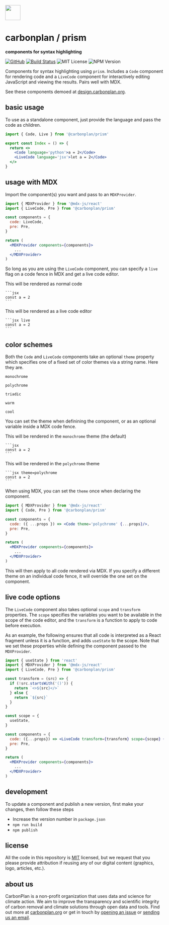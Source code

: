 <img
  src='https://carbonplan-assets.s3.amazonaws.com/monogram/dark-small.png'
  height='48'
/>

# carbonplan / prism

**components for syntax highlighting**

[![GitHub][github-badge]][github]
[![Build Status]][actions]
![MIT License][]
![NPM Version][]

[github]: https://github.com/carbonplan/prism
[github-badge]: https://badgen.net/badge/-/github?icon=github&label
[build status]: https://github.com/carbonplan/prism/actions/workflows/main.yml/badge.svg
[actions]: https://github.com/carbonplan/prism/actions/workflows/main.yml
[mit license]: https://badgen.net/badge/license/MIT/blue
[npm version]: https://badgen.net/npm/v/@carbonplan/prism

Components for syntax highlighting using `prism`. Includes a `Code` component for rendering code and a `LiveCode` component for interactively editing JavaScript and viewing the results. Pairs well with MDX.

See these components demoed at [design.carbonplan.org](https://design.carbonplan.org).

## basic usage

To use as a standalone component, just provide the language and pass the code as children.

```jsx
import { Code, Live } from '@carbonplan/prism'

export const Index = () => {
  return <>
  	<Code language='python'>a = 2</Code>
  	<LiveCode language='jsx'>let a = 2</Code>
  </>
}
```

## usage with MDX

Import the component(s) you want and pass to an `MDXProvider`.

```jsx
import { MDXProvider } from '@mdx-js/react'
import { LiveCode, Pre } from '@carbonplan/prism'

const components = {
  code: LiveCode,
  pre: Pre,
}

return (
  <MDXProvider components={components}>
    ...
  </MDXProvider>
)
```

So long as you are using the `LiveCode` component, you can specify a `live` flag on a code fence in MDX and get a live code editor.

This will be rendered as normal code

````
```jsx
const a = 2
```
````

This will be rendered as a live code editor

````
```jsx live
const a = 2
```
````

## color schemes

Both the `Code` and `LiveCode` components take an optional `theme` property which specifies one of a fixed set of color themes via a string name. Here they are.

`monochrome`

`polychrome`

`triadic`

`warm`

`cool`

You can set the theme when definining the component, or as an optional variable inside a MDX code fence.

This will be rendered in the `monochrome` theme (the default)

````
```jsx
const a = 2
```
````

This will be rendered in the `polychrome` theme

````
```jsx theme=polychrome
const a = 2
```
````

When using MDX, you can set the `theme` once when declaring the component.

```jsx
import { MDXProvider } from '@mdx-js/react'
import { Code, Pre } from '@carbonplan/prism'

const components = {
  code: ({ ...props }) => <Code theme='polychrome' {...props}/>,
  pre: Pre,
}

return (
  <MDXProvider components={components}>
    ...
  </MDXProvider>
)
```

This will then apply to all code rendered via MDX. If you specify a different theme on an individual code fence, it will override the one set on the component.

## live code options

The `LiveCode` component also takes optional `scope` and `transform` properties. The `scope` specifies the variables you want to be available in the scope of the code editor, and the `transform` is a function to apply to code before execution. 

As an example, the following ensures that all code is interpreted as a React fragment unless it is a function, and adds `useState` to the scope. Note that we set these properties while defining the component passed to the `MDXProvider`.

```jsx
import { useState } from 'react'
import { MDXProvider } from '@mdx-js/react'
import { LiveCode, Pre } from '@carbonplan/prism'

const transform = (src) => {
  if (!src.startsWith('()')) {
    return `<>${src}</>`
  } else {
    return `${src}`
  }
}

const scope = {
  useState,
}

const components = {
  code: ({...props}) => <LiveCode transform={transform} scope={scope} {...props}/>,
  pre: Pre,
}

return (
  <MDXProvider components={components}>
    ...
  </MDXProvider>
)
```

## development

To update a component and publish a new version, first make your changes, then follow these steps

- Increase the version number in `package.json`
- `npm run build`
- `npm publish`

## license

All the code in this repository is [MIT](https://choosealicense.com/licenses/mit/) licensed, but we request that you please provide attribution if reusing any of our digital content (graphics, logo, articles, etc.).

## about us

CarbonPlan is a non-profit organization that uses data and science for climate action. We aim to improve the transparency and scientific integrity of carbon removal and climate solutions through open data and tools. Find out more at [carbonplan.org](https://carbonplan.org/) or get in touch by [opening an issue](https://github.com/carbonplan/components/issues/new) or [sending us an email](mailto:hello@carbonplan.org).
